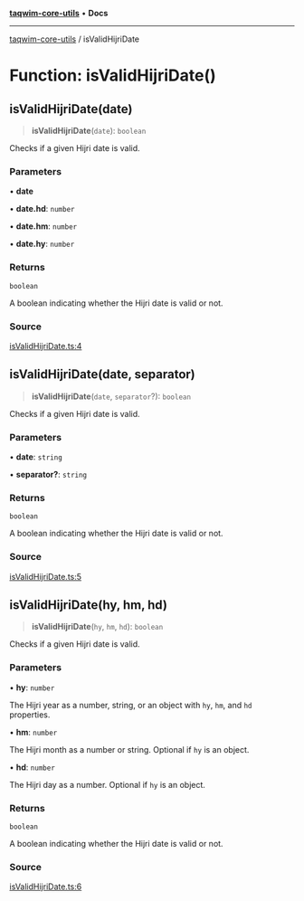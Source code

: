 [**taqwim-core-utils**](../README.md) • **Docs**

---

[taqwim-core-utils](../globals.md) / isValidHijriDate

# Function: isValidHijriDate()

## isValidHijriDate(date)

> **isValidHijriDate**(`date`): `boolean`

Checks if a given Hijri date is valid.

### Parameters

• **date**

• **date.hd**: `number`

• **date.hm**: `number`

• **date.hy**: `number`

### Returns

`boolean`

A boolean indicating whether the Hijri date is valid or not.

### Source

[isValidHijriDate.ts:4](https://github.com/boussadjra/taqwim/blob/a16e0483140d22a326ae33586f5bfb208d318d3e/packages/core-utils/src/lib/isValidHijriDate.ts#L4)

## isValidHijriDate(date, separator)

> **isValidHijriDate**(`date`, `separator`?): `boolean`

Checks if a given Hijri date is valid.

### Parameters

• **date**: `string`

• **separator?**: `string`

### Returns

`boolean`

A boolean indicating whether the Hijri date is valid or not.

### Source

[isValidHijriDate.ts:5](https://github.com/boussadjra/taqwim/blob/a16e0483140d22a326ae33586f5bfb208d318d3e/packages/core-utils/src/lib/isValidHijriDate.ts#L5)

## isValidHijriDate(hy, hm, hd)

> **isValidHijriDate**(`hy`, `hm`, `hd`): `boolean`

Checks if a given Hijri date is valid.

### Parameters

• **hy**: `number`

The Hijri year as a number, string, or an object with `hy`, `hm`, and `hd` properties.

• **hm**: `number`

The Hijri month as a number or string. Optional if `hy` is an object.

• **hd**: `number`

The Hijri day as a number. Optional if `hy` is an object.

### Returns

`boolean`

A boolean indicating whether the Hijri date is valid or not.

### Source

[isValidHijriDate.ts:6](https://github.com/boussadjra/taqwim/blob/a16e0483140d22a326ae33586f5bfb208d318d3e/packages/core-utils/src/lib/isValidHijriDate.ts#L6)
